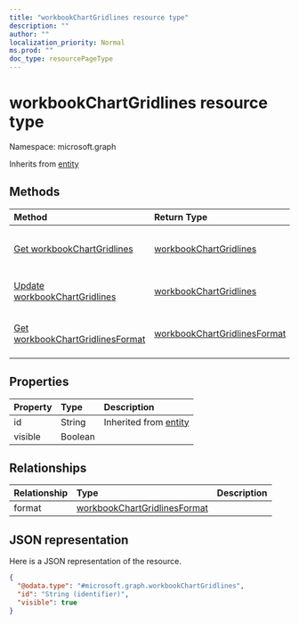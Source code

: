 ```yaml
---
title: "workbookChartGridlines resource type"
description: ""
author: ""
localization_priority: Normal
ms.prod: ""
doc_type: resourcePageType
---
```


# workbookChartGridlines resource type


Namespace: microsoft.graph




Inherits from [entity](../resources/entity.md)

## Methods
|Method|Return Type|Description|
|:---|:---|:---|
|[Get workbookChartGridlines](../api/workbookchartgridlines-get.md)|[workbookChartGridlines](../resources/workbookchartgridlines.md)|Read properties and relationships of the [workbookChartGridlines](../resources/workbookchartgridlines.md) object.|
|[Update workbookChartGridlines](../api/workbookchartgridlines-update.md)|[workbookChartGridlines](../resources/workbookchartgridlines.md)|Update the properties of a [workbookChartGridlines](../resources/workbookchartgridlines.md) object.|
|[Get workbookChartGridlinesFormat](../api/workbookchartgridlinesformat-get.md)|[workbookChartGridlinesFormat](../resources/workbookchartgridlinesformat.md)|Read properties and relationships of the [workbookChartGridlinesFormat](../resources/workbookchartgridlinesformat.md) object.|

## Properties
|Property|Type|Description|
|:---|:---|:---|
|id|String| Inherited from [entity](../resources/entity.md)|
|visible|Boolean||

## Relationships
|Relationship|Type|Description|
|:---|:---|:---|
|format|[workbookChartGridlinesFormat](../resources/workbookchartgridlinesformat.md)||

## JSON representation
Here is a JSON representation of the resource.
<!-- {
  "blockType": "resource",
  "keyProperty": "id",
  "@odata.type": "microsoft.graph.workbookChartGridlines",
  "baseType": "microsoft.graph.entity",
  "openType": false
}
-->
``` json
{
  "@odata.type": "#microsoft.graph.workbookChartGridlines",
  "id": "String (identifier)",
  "visible": true
}
```

